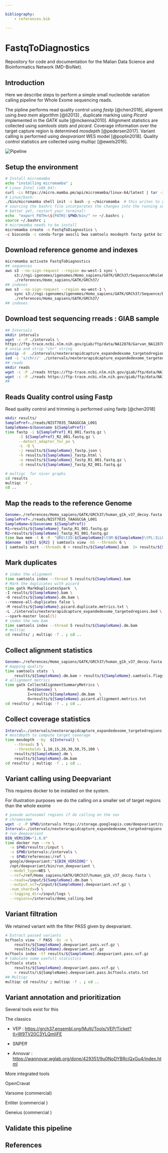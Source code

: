 ```yaml
---

bibliography:
    - references.bib

---
```


# FastqToDiagnostics

Repository for code and documentation for the Malian Data Science and Bioinformatics Network (MD-BioNet).

## Introduction

Here we describe steps to perform a simple small nucleotide variation calling pipeline for Whole Exome sequencing reads.

The pipline performs read quality control using *fastp* [@chen2018], alignemt using *bwa mem* algorithm [@li2013] , duplicate marking using *Picard* implemented in the *GATK* suite [@mckenna2010]. Allignment statistics are collected using *samtools stats* and *picard*. Coverage information over the target capture region is determined *mosdepth* [@pedersen2017]. Variant calling is performed using *deepvariant* WES model [@poplin2018]. Quality control statistics are collected using *multiqc* [@ewels2016].

![Pipeline](Diagram.png)

## Setup the environment

``` bash
# Install micromamba
echo "installing micromamba" ;
# Linux Intel (x86_64):
curl -Ls https://micro.mamba.pm/api/micromamba/linux-64/latest | tar -xvj bin/micromamba ;
# Linux/bash:
./bin/micromamba shell init -s bash -p ~/micromamba  # this writes to your .bashrc file
# sourcing the bashrc file incorporates the changes into the running session.
# better yet, restart your terminal!
echo  "export PATH=\${PATH}:$PWD/bin/" >> ~/.bashrc ;
source ~/.bashrc ; 
# micromamba needs to be install
micromamba create -n FastqToDiagnostics \
-c bioconda -c conda-forge awscli bwa samtools mosdepth fastp gatk4 bcftools multiqc
```

## Download reference genome and indexes

``` bash
micromamba activate FastqToDiagnostics
## sequences
aws s3 --no-sign-request --region eu-west-1 sync \
    s3://ngi-igenomes/igenomes/Homo_sapiens/GATK/GRCh37/Sequence/WholeGenomeFasta/ \
    ./references/Homo_sapiens/GATK/GRCh37/
## indexes 
aws s3 --no-sign-request --region eu-west-1 \
    sync s3://ngi-igenomes/igenomes/Homo_sapiens/GATK/GRCh37/Sequence/BWAIndex/ \
    ./references/Homo_sapiens/GATK/GRCh37/
## indexes
```

## Download test sequencing rreads : GIAB sample

``` bash
## Intervals
mkdir intervals
wget -c -P ./intervals \
https://ftp-trace.ncbi.nlm.nih.gov/giab/ftp/data/NA12878/Garvan_NA12878_HG001_HiSeq_Exome/nexterarapidcapture_expandedexome_targetedregions.bed.gz
# unzip and strip "chr" string
gunzip -d  ./intervals/nexterarapidcapture_expandedexome_targetedregions.bed.gz
sed -i 's/chr//' ./intervals/nexterarapidcapture_expandedexome_targetedregions.bed
## reads
mkdir reads
wget -c -P ./reads https://ftp-trace.ncbi.nlm.nih.gov/giab/ftp/data/NA12878/Garvan_NA12878_HG001_HiSeq_Exome/NIST7035_TAAGGCGA_L001_R1_001.fastq.gz
wget -c -P ./reads https://ftp-trace.ncbi.nlm.nih.gov/giab/ftp/data/NA12878/Garvan_NA12878_HG001_HiSeq_Exome/NIST7035_TAAGGCGA_L001_R2_001.fastq.gz
## 
```

## Reads Quality control using Fastp

Read quality control and trimming is performed using fastp [@chen2018]

``` bash
mkdir results/
SamplePref=./reads/NIST7035_TAAGGCGA_L001
SampleName=$(basename ${SamplePref})
time fastp -i ${SamplePref}_R1_001.fastq.gz \
      -I ${SamplePref}_R2_001.fastq.gz \
      --detect_adapter_for_pe \
      -L -Q \
      -j results/${SampleName}_fastp.json \
      -h results/${SampleName}_fastp.html \
      -o results/${SampleName}_fastp_R1_001.fastq.gz \
      -O results/${SampleName}_fastp_R2_001.fastq.gz
```

``` bash
# multiqc  for nicer graphs
cd results
multiqc -f .
cd ..
```

## Map the reads to the reference Genome

``` bash
Genome=./references/Homo_sapiens/GATK/GRCh37/human_g1k_v37_decoy.fasta
SamplePref=./reads/NIST7035_TAAGGCGA_L001
SampleName=$(basename ${SamplePref})
R1=results/${SampleName}_fastp_R1_001.fastq.gz
R2=results/${SampleName}_fastp_R1_001.fastq.gz
time bwa mem -t 6 -R  "@RG\tID:${SampleName}\tSM:${SampleName}\tPL:ILLUMINA" \
$Genome  ${R1} ${R2} | samtools view -bS --threads 6 \
| samtools sort --threads 6 > results/${SampleName}.bam  2> results/${SampleName}.bam.log
```

## Mark duplicates

``` bash
# index the alignment
time samtools index --thread 5 results/${SampleName}.bam
# Mark the duplicates with picard
time gatk MarkDuplicatesSpark  \
-I results/${SampleName}.bam \
-O results/${SampleName}.dm.bam \
--remove-all-duplicates false \
-M results/${SampleName}.picard.duplicate.metrics.txt \
-L ./intervals/nexterarapidcapture_expandedexome_targetedregions.bed \
--spark-master local[5]
# index the new bam
time samtools index --thread 5 results/${SampleName}.dm.bam
# multiqc
cd results/ ; multiqc -f . ; cd ..
```

## Collect alignment statistics

``` bash
Genome=./references/Homo_sapiens/GATK/GRCh37/human_g1k_v37_decoy.fasta
# mapping quality 
time samtools stats  \
    results/${SampleName}.dm.bam > results/${SampleName}.samtools.flagstats.txt
# allignment metrics
time gatk CollectAlignmentSummaryMetrics \
          R=${Genome} \
          I=results/${SampleName}.dm.bam  \
          O=results/${SampleName}.picard.allignment.metrics.txt
cd results/ ; multiqc -f . ; cd ..
```

## Collect coverage statistics

``` bash
Interval=./intervals/nexterarapidcapture_expandedexome_targetedregions.bed
# mostdepth to compute target coverage
time mosdepth --by  ${Interval} \
    --threads 5 \
    --thresholds 1,10,15,20,30,50,75,100 \
    results/${SampleName}.dm \
    results/${SampleName}.dm.bam
cd results/ ; multiqc -f . ; cd ..
```

## Variant calling using Deepvariant

This requires docker to be installed on the system.

For illustration purposes we do the calling on a smaller set of target regions than the whole exome

``` bash
# pseudo autosomal regions if do calling on the sex
# chromosome
wget -c -P $PWD/intervals https://storage.googleapis.com/deepvariant/case-study-testdata/GRCh37_PAR.bed
Interval=./intervals/nexterarapidcapture_expandedexome_targetedregions.bed
# run deepvariant
BIN_VERSION="1.6.0"
time docker run --rm \
  -v $PWD/results:/input \
  -v $PWD/intervals:/intervals \
  -v $PWD/references:/ref \
  google/deepvariant:"${BIN_VERSION}" \
  /opt/deepvariant/bin/run_deepvariant \
  --model_type=WES \
  --ref=/ref/Homo_sapiens/GATK/GRCh37/human_g1k_v37_decoy.fasta \
  --reads=/input/${SampleName}.dm.bam \
  --output_vcf=/input/${SampleName}.deepvariant.vcf.gz \
  -num_shards=5 \
  --logging_dir=/input/logs \
  --regions=/intervals/demo_calling.bed
```

## Variant filtration

We retained variant with the filter PASS given by deepvariant.

``` bash
# Extract passed variants
bcftools view -f PASS -Oz -o \
    results/${SampleName}.deepvariant.pass.vcf.gz \
    results/${SampleName}.deepvariant.vcf.gz 
bcftools index -tf results/${SampleName}.deepvariant.pass.vcf.gz
# tabulate some usefull statistics
bcftools stats \
    results/${SampleName}.deepvariant.pass.vcf.gz \
    > results/\${SampleName}.deepvariant.pass.bcftools.stats.txt 
## Multiqc
multiqc cd results/ ; multiqc -f . ; cd ..
```

## Variant annotation and prioritization

Several tools exist for this

The classics

-   VEP : https://grch37.ensembl.org/Multi/Tools/VEP/Ticket?tl=W9TV20C3YLQmIiFE

-   SNPEff

-   Annovar : https://wannovar.wglab.org/done/429351/9u0NoDYBRcjQxGu4/index.html

More integrated tools

OpenCravat

Varsome (commercial)

Enliter (commercial )

Geneius (commercial )

## Validate this pipeline

## References
